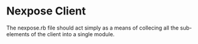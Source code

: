 # Nexpose Client

The nexpose.rb file should act simply as a means of collecing all the sub-elements of the client into a single module.

